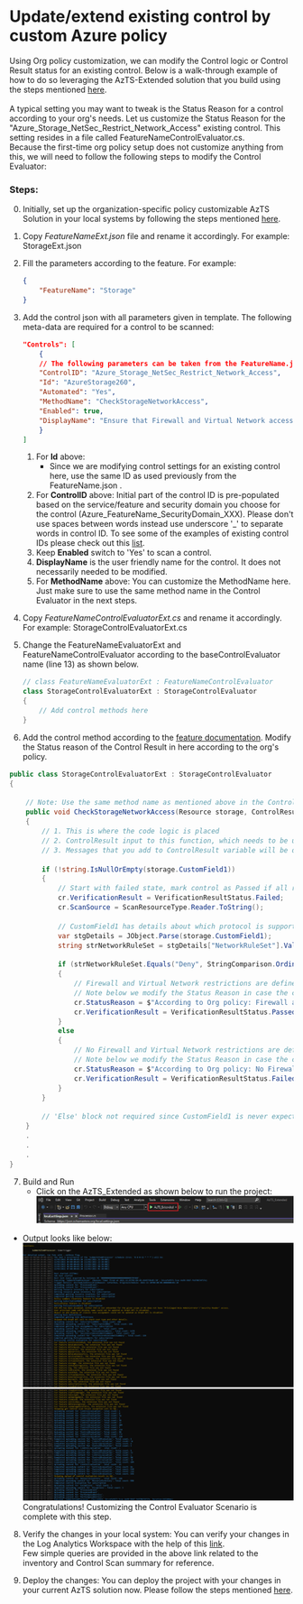 # Update/extend existing control by custom Azure policy

Using Org policy customization, we can modify the Control logic or Control Result status for an existing control. Below is a walk-through example of how to do so leveraging the AzTS-Extended solution that you build using the steps mentioned [here](./SettingUpSolution.md).
<br/><br/>A typical setting you may want to tweak is the Status Reason for a control according to your org's needs. 
Let us customize the Status Reason for the "Azure_Storage_NetSec_Restrict_Network_Access" existing control.
This setting resides in a file called FeatureNameControlEvaluator.cs. 
<br/>Because the first-time org policy setup does not customize anything from this, we will need to follow the following steps to modify the Control Evaluator:

### Steps:
0.  Initially, set up the organization-specific policy customizable AzTS Solution in your local systems by following the steps mentioned [here](./SettingUpSolution.md).
1.  Copy _FeatureNameExt.json_ file and rename it accordingly. For example: StorageExt.json
2.  Fill the parameters according to the feature. For example: 
    ``` JSON
    {
        "FeatureName": "Storage"
    }
    ```
3.  Add the control json with all parameters given in template. The following meta-data are required for a control to be scanned:
    ``` JSON
    "Controls": [
        {
        // The following parameters can be taken from the FeatureName.json directly as there will no change in them for the scope of this scenario. 
        "ControlID": "Azure_Storage_NetSec_Restrict_Network_Access",
        "Id": "AzureStorage260",
        "Automated": "Yes",
        "MethodName": "CheckStorageNetworkAccess",
        "Enabled": true,
        "DisplayName": "Ensure that Firewall and Virtual Network access is granted to a minimal set of trusted origins"
        }
    ]
    ```

    1. For **Id** above: 
        * Since we are modifying control settings for an existing control here, use the same ID as used previously from the FeatureName.json . 
    2. For **ControlID** above: Initial part of the control ID is pre-populated based on the service/feature and security domain you choose for the control (Azure_FeatureName_SecurityDomain_XXX). Please don't use spaces between words instead use underscore '_' to separate words in control ID. To see some of the examples of existing control IDs please check out this [list](https://github.com/azsk/AzTS-docs/tree/main/Control%20coverage#azure-services-supported-by-azts).
    3. Keep **Enabled** switch to 'Yes' to scan a control.
    4. **DisplayName** is the user friendly name for the control. It does not necessarily needed to be modified.
    5. For **MethodName** above: You can customize the MethodName here. Just make sure to use the same method name in the Control Evaluator in the next steps.

4. Copy _FeatureNameControlEvaluatorExt.cs_ and rename it accordingly. For example: StorageControlEvaluatorExt.cs
5. Change the FeatureNameEvaluatorExt and FeatureNameControlEvaluator according to the baseControlEvaluator name (line 13) as shown below.
    ``` CS
    // class FeatureNameEvaluatorExt : FeatureNameControlEvaluator
    class StorageControlEvaluatorExt : StorageControlEvaluator
    {
        // Add control methods here        
    }
    ```
6. Add the control method according to the [feature documentation](FeatureCoverage/README.md).
    Modify the Status reason of the Control Result in here according to the org's policy. 
    <!-- Note: Use the same method name as mentioned above in the Control JSON file. -->

<!-- TODO : Add details about storage resource here -->

``` CS
public class StorageControlEvaluatorExt : StorageControlEvaluator
{

    // Note: Use the same method name as mentioned above in the Control JSON file.
    public void CheckStorageNetworkAccess(Resource storage, ControlResult cr)
    {
        // 1. This is where the code logic is placed
        // 2. ControlResult input to this function, which needs to be updated with the verification Result (Passed/Failed/Verify/Manual/Error) based on the control logic
        // 3. Messages that you add to ControlResult variable will be displayed in the detailed log automatically.
        
        if (!string.IsNullOrEmpty(storage.CustomField1))
        {
            // Start with failed state, mark control as Passed if all required conditions are met
            cr.VerificationResult = VerificationResultStatus.Failed;
            cr.ScanSource = ScanResourceType.Reader.ToString();

            // CustomField1 has details about which protocol is supported by Storage for traffic
            var stgDetails = JObject.Parse(storage.CustomField1);
            string strNetworkRuleSet = stgDetails["NetworkRuleSet"].Value<string>();

            if (strNetworkRuleSet.Equals("Deny", StringComparison.OrdinalIgnoreCase))
            {
                // Firewall and Virtual Network restrictions are defined for this storage. Hence, Passed
                // Note below we modify the Status Reason in case the control is Passed
                cr.StatusReason = $"According to Org policy: Firewall and Virtual Network restrictions are defined for this storage.";
                cr.VerificationResult = VerificationResultStatus.Passed;
            }
            else
            {
                // No Firewall and Virtual Network restrictions are defined for this storage. Hence, Failed
                // Note below we modify the Status Reason in case the control is Failed
                cr.StatusReason = $"According to Org policy: No Firewall and Virtual Network restrictions are defined for this storage.";
                cr.VerificationResult = VerificationResultStatus.Failed;
            }
        }

        // 'Else' block not required since CustomField1 is never expected to be null
    }
    .
    .
    .
}
```


7. Build and Run
   - Click on the AzTS_Extended as shown below to run the project: <br />
      ![Build Step 1](../../Images/06_OrgPolicy_Setup_BuildStep.png)<br/>
<!-- TODO Add the SubscriptionCore file EXT added log -->
   - Output looks like below:<br/>
      ![Run Output](../../Images/06_OrgPolicy_Setup_RunStep1.png)<br />
      ![Run Output](../../Images/06_OrgPolicy_Setup_RunStep2.png)
   Congratulations! Customizing the Control Evaluator Scenario is complete with this step.

8. Verify the changes in your local system:
 You can verify your changes in the Log Analytics Workspace with the help of this [link](https://github.com/azsk/AzTS-docs/tree/main/01-Setup%20and%20getting%20started#4-log-analytics-visualization).
 <br/> Few simple queries are provided in the above link related to the inventory and Control Scan summary for reference.

9. Deploy the changes:
You can deploy the project with your changes in your current AzTS solution now. Please follow the steps mentioned [here](./DeployInAzTS.md).